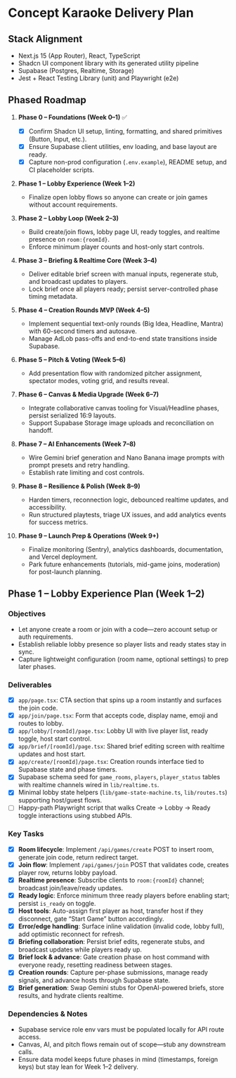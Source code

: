 # Concept Karaoke Delivery Plan

## Stack Alignment
- Next.js 15 (App Router), React, TypeScript
- Shadcn UI component library with its generated utility pipeline
- Supabase (Postgres, Realtime, Storage)
- Jest + React Testing Library (unit) and Playwright (e2e)

## Phased Roadmap
1. **Phase 0 – Foundations (Week 0–1)** ✅
   - [x] Confirm Shadcn UI setup, linting, formatting, and shared primitives (Button, Input, etc.).
   - [x] Ensure Supabase client utilities, env loading, and base layout are ready.
   - [x] Capture non-prod configuration (`.env.example`), README setup, and CI placeholder scripts.

2. **Phase 1 – Lobby Experience (Week 1–2)**
   - Finalize open lobby flows so anyone can create or join games without account requirements.

3. **Phase 2 – Lobby Loop (Week 2–3)**
   - Build create/join flows, lobby page UI, ready toggles, and realtime presence on `room:{roomId}`.
   - Enforce minimum player counts and host-only start controls.

4. **Phase 3 – Briefing & Realtime Core (Week 3–4)**
   - Deliver editable brief screen with manual inputs, regenerate stub, and broadcast updates to players.
   - Lock brief once all players ready; persist server-controlled phase timing metadata.

5. **Phase 4 – Creation Rounds MVP (Week 4–5)**
   - Implement sequential text-only rounds (Big Idea, Headline, Mantra) with 60-second timers and autosave.
   - Manage AdLob pass-offs and end-to-end state transitions inside Supabase.

6. **Phase 5 – Pitch & Voting (Week 5–6)**
   - Add presentation flow with randomized pitcher assignment, spectator modes, voting grid, and results reveal.

7. **Phase 6 – Canvas & Media Upgrade (Week 6–7)**
   - Integrate collaborative canvas tooling for Visual/Headline phases, persist serialized 16:9 layouts.
   - Support Supabase Storage image uploads and reconciliation on handoff.

8. **Phase 7 – AI Enhancements (Week 7–8)**
   - Wire Gemini brief generation and Nano Banana image prompts with prompt presets and retry handling.
   - Establish rate limiting and cost controls.

9. **Phase 8 – Resilience & Polish (Week 8–9)**
   - Harden timers, reconnection logic, debounced realtime updates, and accessibility.
   - Run structured playtests, triage UX issues, and add analytics events for success metrics.

10. **Phase 9 – Launch Prep & Operations (Week 9+)**
    - Finalize monitoring (Sentry), analytics dashboards, documentation, and Vercel deployment.
    - Park future enhancements (tutorials, mid-game joins, moderation) for post-launch planning.

## Phase 1 – Lobby Experience Plan (Week 1–2)

### Objectives
- Let anyone create a room or join with a code—zero account setup or auth requirements.
- Establish reliable lobby presence so player lists and ready states stay in sync.
- Capture lightweight configuration (room name, optional settings) to prep later phases.

### Deliverables
- [x] `app/page.tsx`: CTA section that spins up a room instantly and surfaces the join code.
- [x] `app/join/page.tsx`: Form that accepts code, display name, emoji and routes to lobby.
- [x] `app/lobby/[roomId]/page.tsx`: Lobby UI with live player list, ready toggle, host start control.
- [x] `app/brief/[roomId]/page.tsx`: Shared brief editing screen with realtime updates and host start.
- [x] `app/create/[roomId]/page.tsx`: Creation rounds interface tied to Supabase state and phase timers.
- [x] Supabase schema seed for `game_rooms`, `players`, `player_status` tables with realtime channels wired in `lib/realtime.ts`.
- [x] Minimal lobby state helpers (`lib/game-state-machine.ts`, `lib/routes.ts`) supporting host/guest flows.
- [ ] Happy-path Playwright script that walks Create → Lobby → Ready toggle interactions using stubbed APIs.

### Key Tasks
- [x] **Room lifecycle**: Implement `/api/games/create` POST to insert room, generate join code, return redirect target.
- [x] **Join flow**: Implement `/api/games/join` POST that validates code, creates player row, returns lobby payload.
- [x] **Realtime presence**: Subscribe clients to `room:{roomId}` channel; broadcast join/leave/ready updates.
- [x] **Ready logic**: Enforce minimum three ready players before enabling start; persist `is_ready` on toggle.
- [x] **Host tools**: Auto-assign first player as host, transfer host if they disconnect, gate “Start Game” button accordingly.
- [x] **Error/edge handling**: Surface inline validation (invalid code, lobby full), add optimistic reconnect for refresh.
- [x] **Briefing collaboration**: Persist brief edits, regenerate stubs, and broadcast updates while players ready up.
- [x] **Brief lock & advance**: Gate creation phase on host command with everyone ready, resetting readiness between stages.
- [x] **Creation rounds**: Capture per-phase submissions, manage ready signals, and advance hosts through Supabase state.
- [x] **Brief generation**: Swap Gemini stubs for OpenAI-powered briefs, store results, and hydrate clients realtime.

### Dependencies & Notes
- Supabase service role env vars must be populated locally for API route access.
- Canvas, AI, and pitch flows remain out of scope—stub any downstream calls.
- Ensure data model keeps future phases in mind (timestamps, foreign keys) but stay lean for Week 1–2 delivery.
